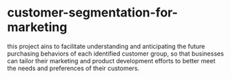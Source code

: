 # customer-segmentation-for-marketing
this project ains to facilitate  understanding and anticipating the future purchasing behaviors of each identified customer group, so that businesses can tailor their marketing and product development efforts to better meet the needs and preferences of their customers.
